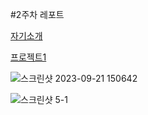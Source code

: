 #2주차 레포트

[자기소개](https://seveneleven2707.github.io/Cordova/week2/startbootstrap-freelancer-gh-pages/index.html)

[프로젝트1](https://seveneleven2707.github.io/Cordova/week3/week3.html)

![스크린샷 2023-09-21 150642](https://github.com/seveneleven2707/Cordova/assets/40417858/c6466018-f65d-46c4-9a73-07575d5f3e31)

![스크린샷 5-1](https://github.com/seveneleven2707/Cordova/assets/40417858/463f4fd1-dd15-434e-8417-28885a45aa89)

